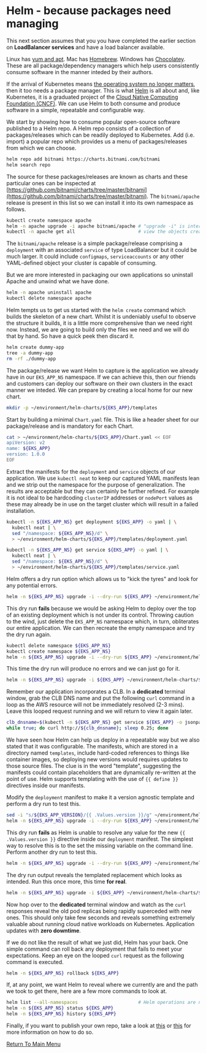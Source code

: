 # Helm - because packages need managing

This next section assumes that you you have completed the earlier section on **LoadBalancer services** and have a load balancer available.

Linux has [yum and apt](https://www.baeldung.com/linux/yum-and-apt).
Mac has [Homebrew](https://brew.sh/).
Windows has [Chocolatey](https://chocolatey.org/).
These are all package/dependency managers which help users consistently consume software in the manner inteded by their authors.

If the arrival of Kubernetes means [the operating system no longer matters](https://www.infoworld.com/article/3322120/sorry-linux-kubernetes-is-now-the-os-that-matters.html), then it too needs a package manager.
This is what [Helm](https://helm.sh/) is all about and, like Kubernetes, it is a graduated project of the [Cloud Native Computing Foundation (CNCF)](https://www.cncf.io/).
We can use Helm to both consume and produce software in a simple, repeatable and configurable way.

We start by showing how to consume popular open-source software published to a Helm repo.
A Helm repo consists of a collection of packages/releases which can be readily deployed to Kubernetes.
Add (i.e. import) a popular repo which provides us a menu of packages/releases from which we can choose.
```bash
helm repo add bitnami https://charts.bitnami.com/bitnami
helm search repo
```

The source for these packages/releases are known as charts and these particular ones can be inspected at [https://github.com/bitnami/charts/tree/master/bitnami](https://github.com/bitnami/charts/tree/master/bitnami).
The `bitnami/apache` release is present in this list so we can install it into its own namespace as follows.
```bash
kubectl create namespace apache
helm -n apache upgrade -i apache bitnami/apache # "upgrade -i" is interpreted as install or upgrade, as necessary
kubectl -n apache get all                       # view the objects created
```

The `bitnami/apache` release is a simple package/release comprising a `deployment` with an associated `service` of type LoadBalancer but it could be much larger.
It could include `configmaps`, `serviceaccounts` or any other YAML-defined object your cluster is capable of consuming.

But we are more interested in packaging our own applications so uninstall Apache and unwind what we have done.
```bash
helm -n apache uninstall apache
kubectl delete namespace apache
```

Helm tempts us to get us started with the `helm create` command which builds the skeleton of a new chart.
Whilst it is undeniably useful to observe the structure it builds, it is a little more comprehensive than we need right now.
Instead, we are going to build only the files we need and we will do that by hand.
So have a quick peek then discard it.
```bash
helm create dummy-app
tree -a dummy-app
rm -rf ./dummy-app
```

The package/release we want Helm to capture is the application we already have in our `EKS_APP_NS` namespace.
If we can achieve this, then our friends and customers can deploy our software on their own clusters in the exact manner we inteded.
We can prepare by creating a local home for our new chart.
```bash
mkdir -p ~/environment/helm-charts/${EKS_APP}/templates
```

Start by building a minimal `Chart.yaml` file.
This is like a header sheet for our package/release and is mandatory for each Chart.
```bash
cat > ~/environment/helm-charts/${EKS_APP}/Chart.yaml << EOF 
apiVersion: v2
name: ${EKS_APP}
version: 1.0.0
EOF
```

Extract the manifests for the `deployment` and `service` objects of our application.
We use `kubectl neat` to keep our captured YAML manifests lean and we strip out the namespace for the purpose of generalization.
The results are acceptable but they can certainly be further refined.
For example it is not ideal to be hardcoding `clusterIP` addresses or `nodePort` values as these may already be in use on the target cluster which will result in a failed installation.
```bash
kubectl -n ${EKS_APP_NS} get deployment ${EKS_APP} -o yaml | \
  kubectl neat | \
  sed "/namespace: ${EKS_APP_NS}/d" \
  > ~/environment/helm-charts/${EKS_APP}/templates/deployment.yaml

kubectl -n ${EKS_APP_NS} get service ${EKS_APP} -o yaml | \
  kubectl neat | \
  sed "/namespace: ${EKS_APP_NS}/d" \
  > ~/environment/helm-charts/${EKS_APP}/templates/service.yaml
```

Helm offers a dry run option which allows us to "kick the tyres" and look for any potential errors.
```bash
helm -n ${EKS_APP_NS} upgrade -i --dry-run ${EKS_APP} ~/environment/helm-charts/${EKS_APP}
```

This dry run **fails** because we would be asking Helm to deploy over the top of an existing deployment which is not under its control.
Throwing caution to the wind, just delete the `EKS_APP_NS` namespace which, in turn, obliterates our entire application.
We can then recreate the empty namespace and try the dry run again.
```bash
kubectl delete namespace ${EKS_APP_NS}
kubectl create namespace ${EKS_APP_NS}
helm -n ${EKS_APP_NS} upgrade -i --dry-run ${EKS_APP} ~/environment/helm-charts/${EKS_APP}
```

This time the dry run will produce no errors and we can just go for it.
```bash
helm -n ${EKS_APP_NS} upgrade -i ${EKS_APP} ~/environment/helm-charts/${EKS_APP}
```

Remember our application incorporates a CLB.
In a **dedicated** terminal window, grab the CLB DNS name and put the following `curl` command in a loop as the AWS resource will not be immediately resolved (2-3 mins).
Leave this looped request running and we will return to view it again later.
```bash
clb_dnsname=$(kubectl -n ${EKS_APP_NS} get service ${EKS_APP} -o jsonpath='{.status.loadBalancer.ingress[0].hostname}')
while true; do curl http://${clb_dnsname}; sleep 0.25; done
```

We have seen how Helm can help us deploy in a repeatable way but we also stated that it was configurable.
The manifests, which are stored in a directory named `templates`, include hard-coded references to things like container images, so deploying new versions would requires updates to those source files.
The clue is in the word "template", suggesting the manifests could contain placeholders that are dynamically re-written at the point of use.
Helm supports templating with the use of `{{ define }}` directives inside our manifests.

Modify the `deployment` manifest to make it a version agnostic template and perform a dry run to test this.
```bash
sed -i "s/${EKS_APP_VERSION}/{{ .Values.version }}/g" ~/environment/helm-charts/${EKS_APP}/templates/deployment.yaml
helm -n ${EKS_APP_NS} upgrade -i --dry-run ${EKS_APP} ~/environment/helm-charts/${EKS_APP}
```

This dry run **fails** as Helm is unable to resolve any value for the new `{{ .Values.version }}` directive inside our `deployment` manifest.
The simplest way to resolve this is to the set the missing variable on the command line.
Perform another dry run to test this.
```bash
helm -n ${EKS_APP_NS} upgrade -i --dry-run ${EKS_APP} ~/environment/helm-charts/${EKS_APP} --set version=${EKS_APP_VERSION_NEXT}
```

The dry run output reveals the templated replacement which looks as intended.
Run this once more, this time **for real**. 
```bash
helm -n ${EKS_APP_NS} upgrade -i ${EKS_APP} ~/environment/helm-charts/${EKS_APP} --set version=${EKS_APP_VERSION_NEXT}
```

Now hop over to the **dedicated** terminal window and watch as the `curl` responses reveal the old pod replicas being rapidly superceded with new ones.
This should only take few seconds and reveals something extremely valuable about running cloud native workloads on Kubernetes.
Application updates with **zero downtime**.

If we do not like the result of what we just did, Helm has your back.
One simple command can roll back any deployment that fails to meet your expectations.
Keep an eye on the looped `curl` request as the following command is executed.
```bash
helm -n ${EKS_APP_NS} rollback ${EKS_APP}
```

If, at any point, we want Helm to reveal where we currently are and the path we took to get there, here are a few more commands to look at.
```bash
helm list --all-namespaces                      # Helm operations are namespaced by default
helm -n ${EKS_APP_NS} status ${EKS_APP}
helm -n ${EKS_APP_NS} history ${EKS_APP}
```

Finally, if you want to publish your own repo, take a look at [this](https://medium.com/containerum/how-to-make-and-share-your-own-helm-package-50ae40f6c221) or [this](https://github.com/komljen/helm-charts) for more information on how to do so.

[Return To Main Menu](/README.md)
